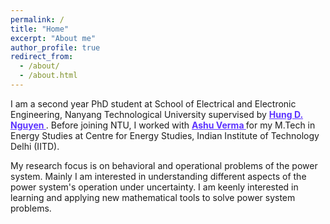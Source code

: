 ```yaml
---
permalink: /
title: "Home"
excerpt: "About me"
author_profile: true
redirect_from: 
  - /about/
  - /about.html
---
```

<p class="lead">
I am a second year PhD student at School of Electrical and Electronic Engineering, Nanyang Technological University supervised by <a style="color: #5C33FF;" href="https://hunghtd.github.io/" target="https://hunghtd.github.io/"> <strong> Hung D. Nguyen </strong></a>.
Before joining NTU, I worked with <a style="color: #5C33FF;" href="http://web.iitd.ac.in/~averma/" target="http://web.iitd.ac.in/~averma/"> <strong> Ashu Verma </strong> </a> for my M.Tech in Energy Studies at Centre for Energy Studies, Indian Institute of Technology Delhi (IITD).</p> 

My research focus is on behavioral and operational problems of the power system. Mainly I am interested in understanding different aspects of the power system's operation under uncertainty. I am keenly interested in learning and applying new mathematical tools to solve power system problems. 


